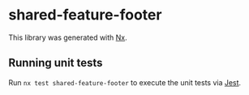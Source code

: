 # shared-feature-footer

This library was generated with [Nx](https://nx.dev).

## Running unit tests

Run `nx test shared-feature-footer` to execute the unit tests via [Jest](https://jestjs.io).
